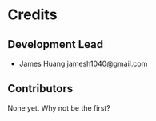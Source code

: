 # Credits


## Development Lead

* James Huang <jamesh1040@gmail.com>

## Contributors

None yet. Why not be the first?
